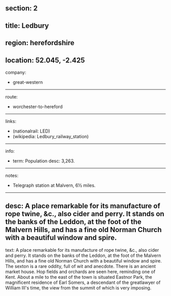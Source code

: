 section: 2
----
title: Ledbury
----
region: herefordshire
----
location: 52.045, -2.425
----
company:
- great-western
----
route:
- worchester-to-hereford
----
links:
- (nationalrail: LED)
- (wikipedia: Ledbury_railway_station)
----
info:
- term: Population
  desc: 3,263.
----
notes:
- Telegraph station at Malvern, 6½ miles.
----
desc: A place remarkable for its manufacture of rope twine, &c., also cider and perry. It stands on the banks of the Leddon, at the foot of the Malvern Hills, and has a fine old Norman Church with a beautiful window and spire.
----
text: A place remarkable for its manufacture of rope twine, &c., also cider and perry. It stands on the banks of the Leddon, at the foot of the Malvern Hills, and has a fine old Norman Church with a beautiful window and spire. The sexton is a rare oddity, full of wit and anecdote. There is an ancient market house. Hop fields and orchards are seen here, reminding one of Kent. About a mile to the east of the town is situated Eastnor Park, the magnificent residence of Earl Somers, a descendant of the greatlawyer of William III's time, the view from the summit of which is very imposing.
